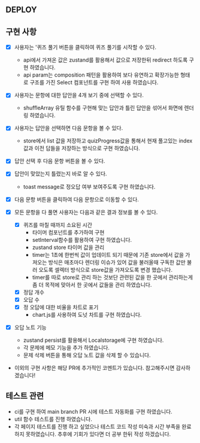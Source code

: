 ## DEPLOY

## 구현 사항

- [x] 사용자는 '퀴즈 풀기 버튼을 클릭하여 퀴즈 풀기를 시작할 수 있다.
  - api에서 가져온 값은 zustand를 활용해서 값으로 저장한뒤 redirect 하도록 구현 하였습니다.
  - api param는 composition 패턴을 활용하여 보다 유연하고 확장가능한 형태로 구조를 가진 Select 컴포넌트를 구현 하여 사용 하였습니다.
- [x] 사용자는 문항에 대한 답안을 4개 보기 중에 선택할 수 있다.

  - shuffleArray 유틸 함수를 구현해 맞는 답안과 틀린 답안을 섞어서 화면에 렌더링 하였습니다.

- [x] 사용자는 답안을 선택하면 다음 문항을 볼 수 있다.

  - store에서 list 값을 저장하고 quizProgress값을 통해서 현재 풀고있는 index값과 이전 답들을 저장하는 방식으로 구현 하였습니다.

- [x] 답안 선택 후 다음 문항 버튼을 볼 수 있다.
- [x] 답안이 맞았는지 틀렸는지 바로 알 수 있다.
  - toast message로 정오답 여부 보여주도록 구현 하였습니다.
- [x] 다음 문항 버튼을 클릭하여 다음 문항으로 이동할 수 있다.
- [x] 모든 문항을 다 풀면 사용자는 다음과 같은 결과 정보를 볼 수 있다.
  - [x] 퀴즈를 마칠 때까지 소요된 시간
    - 타이머 컴포넌트를 추가하여 구현
    - setInterval함수를 활용하여 구현 하였습니다.
    - zustand store 타이머 값을 관리
    - timer는 1초에 한번씩 값이 업데이트 되기 때문에 기존 store에서 값을 가져오는 방식은 매초마다 렌더링 이슈가 있어 값을 불러올때 구독한 값만 불러 오도록 셀렉터 방식으로 store값을 가져오도록 변경 했습니다.
    - timer를 따로 store로 관리 하는 것보단 관련된 값을 한 곳에서 관리하는게 좀 더 목적에 맞아서 한 곳에서 값들을 관리 하였습니다.
  - [x] 정답 개수
  - [x] 오답 수
  - [x] 정 오답에 대한 비율을 차트로 표기
    - chart.js를 사용하여 도넛 차트를 구현 하였습니다.
- [x] 오답 노트 기능
  - zustand persist를 활용해서 Localstorage에 구현 하였습니다.
  - 각 문제에 메모 기능을 추가 하였습니다.
  - 문제 삭제 버튼을 통해 오답 노트 값을 삭제 할 수 있습니다.

- 이외의 구현 사항은 해당 PR에 추가적인 코멘트가 있습니다. 참고해주시면 감사하겠습니다!

## 테스트 관련

- ci를 구현 하여 main branch PR 시에 테스트 자동화를 구현 하였습니다.
- util 함수 테스트를 진행 하였습니다.
- 각 페이지 테스트를 진행 하고 싶었으나 테스트 코드 작성 미숙과 시간 부족을 완료하지 못하였습니다.
  추후에 기회가 있다면 더 공부 한뒤 작성 하겠습니다.
